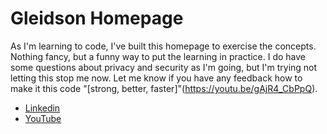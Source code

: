 # Gleidson Homepage
As I'm learning to code, I've built this homepage to exercise the concepts. Nothing fancy, but a funny way to put the learning in practice.
I do have some questions about privacy and security as I'm going, but I'm trying not letting this stop me now.
Let me know if you have any feedback how to make it this code "[strong, better, faster]"(https://youtu.be/gAjR4_CbPpQ).
- [Linkedin](https://www.linkedin.com/in/gleidsonlm)
- [YouTube](http://youtube.com/gleidsonlm)